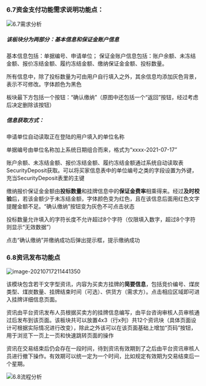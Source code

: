 ### **6.7资金支付功能需求说明功能点：**



![6.7需求分析](https://github.com/baigeixiaozu/CoalTrading/tree/main/docs/需求相关/img/6.7需求分析.png)

##### 该板块分为两部分：基本信息和保证金账户信息

基本信息包括：单据编号、申请单位；			保证金账户信息包括：账户余额、未冻结金额、报价冻结金额、履约冻结金额、缴纳保证金金额、投标数量。

所有信息中，除了投标数量为可由用户自行填入之外，其余信息均添加灰色背景，表示不可修改。字体颜色为黑色

板块最下方包括一个按钮：“确认缴纳”（原图中还包括一个“返回”按钮，经过考虑后决定删除该按钮）

##### 信息获取方式：

申请单位自动读取正在登陆的用户填入的单位名称

单据编号由单位名称加上系统日期组合而来，格式为“xxxx-2021-07-17”

账户余额、未冻结金额、报价冻结金额、履约冻结金额通过系统自动读取表SecurityDeposit获取。可以将买家信息表中的单位编号之类的字段设置为外键，充当SecurityDeposit表里的主键

缴纳报价保证金金额由**投标数量**和挂牌信息中的**保证金费率**相乘得来。经过**及时校验**后，若该金额少于未冻结金额，字体颜色变为红色，且在该信息后面用红色文字提醒金额不足。“确认缴纳”按钮变为灰色不可点击状态

投标数量允许填入的字符长度不允许超过8个字符（仅限填入数字，超过8个字符则显示“无效数据”）

点击“确认缴纳”并缴纳成功后弹出提示框，提示缴纳成功



### 6.8资讯发布功能点 

![image-20210717211441350](https://github.com/baigeixiaozu/CoalTrading/tree/main/docs/需求相关/img/6.8需求分析.PNG)

该模块包含若干文字型资讯，内容为买卖方挂牌的**简要信息**，包括竞价编号、煤炭类型、煤炭数量、挂牌结束时间（可选）、供货方（需求方）。点击相应区域即可进入挂牌详细信息页面。

资讯由平台资讯发布人员根据买卖方的挂牌信息编写，由平台咨询审核人员审核通过后发布到该页面。该板块共可以放置4x3（行x列）共12个资讯块（具体页面设计可根据实际情况进行改变），除此之外该可以在该页面基础上增加“页码”按钮，用于浏览下一页上一页和快速跳转页面的操作

资讯在交易结束后仍会存在一段时间，待到资讯有效期到了之后由平台资讯审核人员进行撤下操作。有效期可以统一定为一个时间，比如规定有效期为交易结束后一个星期。

![6.8流程分析](https://github.com/baigeixiaozu/CoalTrading/tree/main/docs/需求相关/img/6.8流程分析.PNG)

